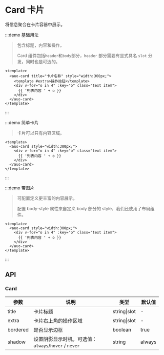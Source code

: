 # Card 卡片

将信息聚合在卡片容器中展示。

:::demo 基础用法

> 包含标题，内容和操作。
>
> Card 组件包括`header`和`body`部分，`header` 部分需要有显式具名 `slot` 分发，同时也是可选的。

```vue
<template>
  <auo-card title="卡片名称" style="width:300px;">
    <template #extra>操作按钮</template>
    <div v-for="o in 4" :key="o" class="text item">
      {{ '列表内容 ' + o }}
    </div>
  </auo-card>
</template>
```

:::

:::demo 简单卡片

> 卡片可以只有内容区域。

```vue
<template>
  <auo-card style="width:300px;">
    <div v-for="o in 4" :key="o" class="text item">
      {{ '列表内容 ' + o }}
    </div>
  </auo-card>
</template>
```

:::

:::demo 带图片

> 可配置定义更丰富的内容展示。
>
> 配置 body-style 属性来自定义 body 部分的 style，我们还使用了布局组件。

```vue
<template>
  <auo-card style="width:300px;">
    <div v-for="o in 4" :key="o" class="text item">
      {{ '列表内容 ' + o }}
    </div>
  </auo-card>
</template>
```

:::

## API

### Card

| 参数     | 说明                                                 | 类型         | 默认值 |
| -------- | ---------------------------------------------------- | ------------ | ------ |
| title    | 卡片标题                                             | string\|slot | -      |
| extra    | 卡片右上角的操作区域                                 | string\|slot | -      |
| bordered | 是否显示边框                                         | boolean      | true   |
| shadow   | 设置阴影显示时机，可选值：`always`/`hover` / `never` | string       | always |

